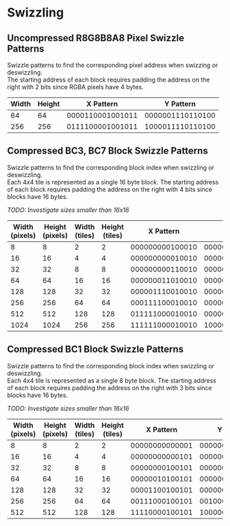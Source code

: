 # Swizzling

## Uncompressed R8G8B8A8 Pixel Swizzle Patterns 
Swizzle patterns to find the corresponding pixel address when swizzing or deswizzling.  
The starting address of each block requires padding the address on the right with 2 bits since RGBA pixels have 4 bytes.  

| Width | Height | X Pattern | Y Pattern |
| --- | --- | --- | ------- |
| 64  | 64  | 0000110001001011 | 0000001110110100 |
| 256 | 256 | 0111100001001011 | 1000011110110100 |

## Compressed BC3, BC7 Block Swizzle Patterns 
Swizzle patterns to find the corresponding block index when swizzling or deswizzling.  
Each 4x4 tile is represented as a single 16 byte block. The starting address of each block requires 
padding the address on the right with 4 bits since blocks have 16 bytes.  

*TODO: Investigate sizes smaller than 16x16*

| Width (pixels) | Height (pixels) | Width (tiles) | Height (tiles) | X Pattern | Y Pattern |
| --- | --- | --- | --- | --- | --- |
| 8    | 8    | 2   | 2   | 000000000100010 | 0000000000100001 |
| 16   | 16   | 4   | 4   | 000000000010010 | 0000000000000101 |
| 32   | 32   | 8   | 8   | 000000000110010 | 0000000000001101 |
| 64   | 64   | 16  | 16  | 000000011010010 | 0000000000101101 |
| 128  | 128  | 32  | 32  | 000001110010010 | 0000000001101101 |
| 256  | 256  | 64  | 64  | 000111100010010 | 0000000011101101 |
| 512  | 512  | 128 | 128 | 011111000010010 | 0000000111101101 |
| 1024 | 1024 | 256 | 256 | 111111000010010 | 1000000111101101 |

## Compressed BC1 Block Swizzle Patterns 
Swizzle patterns to find the corresponding block index when swizzling or deswizzling.  
Each 4x4 tile is represented as a single 8 byte block. The starting address of each block requires 
padding the address on the right with 3 bits since blocks have 16 bytes.  

*TODO: Investigate sizes smaller than 16x16*

| Width (pixels) | Height (pixels) | Width (tiles) | Height (tiles) | X Pattern | Y Pattern |
| --- | --- | --- | --- | --- | --- |
| 8   | 8   | 2   | 2   | 00000000000001 | 000000000000100 |
| 16  | 16  | 4   | 4   | 00000000000101 | 000000000100010 |
| 32  | 32  | 8   | 8   | 00000000100101 | 000000001001010 |
| 64  | 64  | 16  | 16  | 00000010100101 | 000000100011010 |
| 128 | 128 | 32  | 32  | 00001100100101 | 000000011011010 |
| 256 | 256 | 64  | 64  | 00111000100101 | 001000011011010 |
| 512 | 512 | 128 | 128 | 11110000100101 | 100000111011010 |
